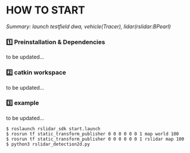 # HOW TO START
_Summary: launch testfield dwa, vehicle(Tracer), lidar(rslidar:BPearl)_

### :one: Preinstallation & Dependencies

to be updated...

### :two: catkin workspace

to be updated...

### :three: example

to be updated...

    $ roslaunch rslidar_sdk start.launch
    $ rosrun tf static_transform_publisher 0 0 0 0 0 0 1 map world 100
    $ rosrun tf static_transform_publisher 0 0 0 0 0 0 1 rslidar map 100
    $ python3 rslidar_detection2d.py
